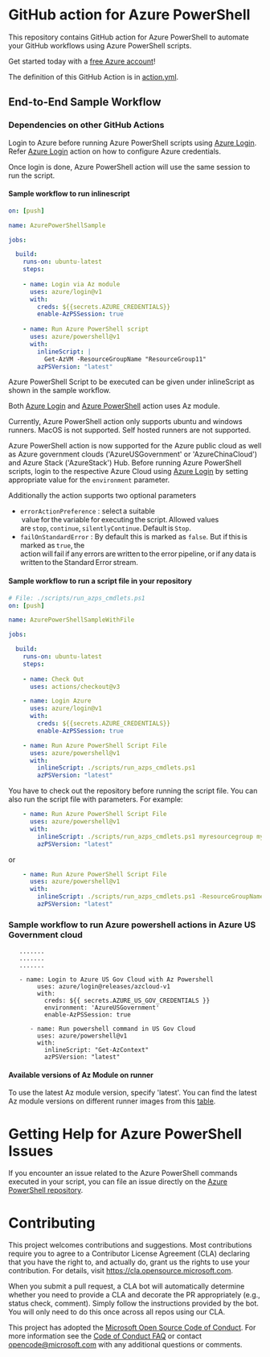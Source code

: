 # GitHub action for Azure PowerShell
This repository contains GitHub action for Azure PowerShell to automate your GitHub workflows using Azure PowerShell scripts.

Get started today with a [free Azure account](https://azure.com/free/open-source)!

The definition of this GitHub Action is in [action.yml](https://github.com/azure/powershell/blob/master/action.yml).

## End-to-End Sample Workflow

### Dependencies on other GitHub Actions

Login to Azure before running Azure PowerShell scripts using [Azure Login](https://github.com/Azure/login). Refer [Azure Login](https://github.com/Azure/login#configure-azure-credentials) action on how to configure Azure credentials.

Once login is done, Azure PowerShell action will use the same session to run the script. 

#### Sample workflow to run inlinescript
```yaml
on: [push]

name: AzurePowerShellSample

jobs:

  build:
    runs-on: ubuntu-latest
    steps:
    
    - name: Login via Az module
      uses: azure/login@v1
      with:
        creds: ${{secrets.AZURE_CREDENTIALS}}
        enable-AzPSSession: true 
        
    - name: Run Azure PowerShell script
      uses: azure/powershell@v1
      with:
        inlineScript: |
          Get-AzVM -ResourceGroupName "ResourceGroup11"
        azPSVersion: "latest"
```
Azure PowerShell Script to be executed can be given under inlineScript as shown in the sample workflow.

Both [Azure Login](https://github.com/Azure/login) and [Azure PowerShell](https://github.com/azure/powershell) action uses Az module.

Currently, Azure PowerShell action only supports ubuntu and windows runners. MacOS is not supported. Self hosted runners are not supported.

Azure PowerShell action is now supported for the Azure public cloud as well as Azure government clouds ('AzureUSGovernment' or 'AzureChinaCloud') and Azure Stack ('AzureStack') Hub. Before running Azure PowerShell scripts, login to the respective Azure Cloud  using [Azure Login](https://github.com/Azure/login) by setting appropriate value for the `environment` parameter.

Additionally the action supports two optional parameters 
- `errorActionPreference` : select a suitable  value for the variable for executing the script. Allowed values are `stop`, `continue`, `silentlyContinue`. Default is `Stop`.
- `failOnStandardError` : By default this is marked as `false`. But if this is marked as `true`, the action will fail if any errors are written to the error pipeline, or if any data is written to the Standard Error stream.

#### Sample workflow to run a script file in your repository
```yaml
# File: ./scripts/run_azps_cmdlets.ps1
on: [push]

name: AzurePowerShellSampleWithFile

jobs:

  build:
    runs-on: ubuntu-latest
    steps:
    
    - name: Check Out
      uses: actions/checkout@v3

    - name: Login Azure
      uses: azure/login@v1
      with:
        creds: ${{secrets.AZURE_CREDENTIALS}}
        enable-AzPSSession: true 

    - name: Run Azure PowerShell Script File
      uses: azure/powershell@v1
      with:
        inlineScript: ./scripts/run_azps_cmdlets.ps1
        azPSVersion: "latest"
```
You have to check out the repository before running the script file.
You can also run the script file with parameters. For example:
```yaml
    - name: Run Azure PowerShell Script File
      uses: azure/powershell@v1
      with:
        inlineScript: ./scripts/run_azps_cmdlets.ps1 myresourcegroup myresourcename
        azPSVersion: "latest"
```
or
```yaml
    - name: Run Azure PowerShell Script File
      uses: azure/powershell@v1
      with:
        inlineScript: ./scripts/run_azps_cmdlets.ps1 -ResourceGroupName myresourcegroup -ResourceName myresourcename
        azPSVersion: "latest"
```

### Sample workflow to run Azure powershell actions in Azure US Government cloud

```
   .......
   .......
   .......
   
   - name: Login to Azure US Gov Cloud with Az Powershell 
        uses: azure/login@releases/azcloud-v1
        with:
          creds: ${{ secrets.AZURE_US_GOV_CREDENTIALS }}
          environment: 'AzureUSGovernment'
          enable-AzPSSession: true
    
      - name: Run powershell command in US Gov Cloud
        uses: azure/powershell@v1
        with:
          inlineScript: "Get-AzContext"
          azPSVersion: "latest"
```

#### Available versions of Az Module on runner

To use the latest Az module version, specify 'latest'. You can find the latest Az module versions on different runner images from this [table](https://github.com/actions/runner-images#available-images).

# Getting Help for Azure PowerShell Issues

If you encounter an issue related to the Azure PowerShell commands executed in your script, you can 
file an issue directly on the [Azure PowerShell repository](https://github.com/Azure/azure-powershell/issues/new/choose).

# Contributing

This project welcomes contributions and suggestions.  Most contributions require you to agree to a
Contributor License Agreement (CLA) declaring that you have the right to, and actually do, grant us
the rights to use your contribution. For details, visit https://cla.opensource.microsoft.com.

When you submit a pull request, a CLA bot will automatically determine whether you need to provide
a CLA and decorate the PR appropriately (e.g., status check, comment). Simply follow the instructions
provided by the bot. You will only need to do this once across all repos using our CLA.

This project has adopted the [Microsoft Open Source Code of Conduct](https://opensource.microsoft.com/codeofconduct/).
For more information see the [Code of Conduct FAQ](https://opensource.microsoft.com/codeofconduct/faq/) or
contact [opencode@microsoft.com](mailto:opencode@microsoft.com) with any additional questions or comments.
